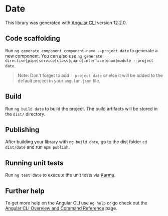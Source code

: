 # Date

This library was generated with [Angular CLI](https://github.com/angular/angular-cli) version 12.2.0.

## Code scaffolding

Run `ng generate component component-name --project date` to generate a new component. You can also use `ng generate directive|pipe|service|class|guard|interface|enum|module --project date`.
> Note: Don't forget to add `--project date` or else it will be added to the default project in your `angular.json` file. 

## Build

Run `ng build date` to build the project. The build artifacts will be stored in the `dist/` directory.

## Publishing

After building your library with `ng build date`, go to the dist folder `cd dist/date` and run `npm publish`.

## Running unit tests

Run `ng test date` to execute the unit tests via [Karma](https://karma-runner.github.io).

## Further help

To get more help on the Angular CLI use `ng help` or go check out the [Angular CLI Overview and Command Reference](https://angular.io/cli) page.
